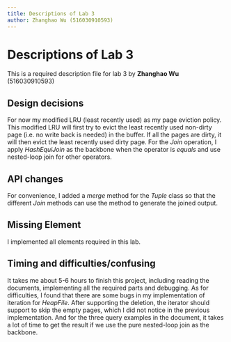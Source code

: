 ```yaml
---
title: Descriptions of Lab 3
author: Zhanghao Wu (516030910593)
---
```

# Descriptions of Lab 3
This is a required description file for lab 3 by **Zhanghao Wu** (516030910593)

## Design decisions
For now my modified LRU (least recently used) as my page eviction policy. This modified LRU will first try to evict the least recently used non-dirty page (i.e. no write back is needed) in the buffer. If all the pages are dirty, it will then evict the least recently used dirty page. For the *Join* operation, I apply *HashEquiJoin* as the backbone when the operator is *equals* and use nested-loop join for other operators.

## API changes
For convenience, I added a *merge* method for the *Tuple* class so that the different *Join* methods can use the method to generate the joined output.

## Missing Element
I implemented all elements required in this lab.

## Timing and difficulties/confusing
It takes me about 5-6 hours to finish this project, including reading the documents, implementing all the required parts and debugging. As for difficulties, I found that there are some bugs in my implementation of iteration for *HeapFile*. After supporting the deletion, the iterator should support to skip the empty pages, which I did not notice in the previous implementation. And for the three query examples in the document, it takes a lot of time to get the result if we use the pure nested-loop join as the backbone.